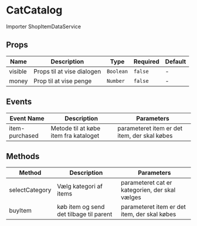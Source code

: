 # CatCatalog

Importer ShopItemDataService

## Props

<!-- @vuese:CatCatalog:props:start -->
|Name|Description|Type|Required|Default|
|---|---|---|---|---|
|visible|Props til at vise dialogen|`Boolean`|`false`|-|
|money|Prop til at vise penge|`Number`|`false`|-|

<!-- @vuese:CatCatalog:props:end -->


## Events

<!-- @vuese:CatCatalog:events:start -->
|Event Name|Description|Parameters|
|---|---|---|
|item-purchased|Metode til at købe item fra kataloget|parameteret item er det item, der skal købes|

<!-- @vuese:CatCatalog:events:end -->


## Methods

<!-- @vuese:CatCatalog:methods:start -->
|Method|Description|Parameters|
|---|---|---|
|selectCategory|Vælg kategori af items|parameteret cat er kategorien, der skal vælges|
|buyItem|køb item og send det tilbage til parent|parameteret item er det item, der skal købes|

<!-- @vuese:CatCatalog:methods:end -->



